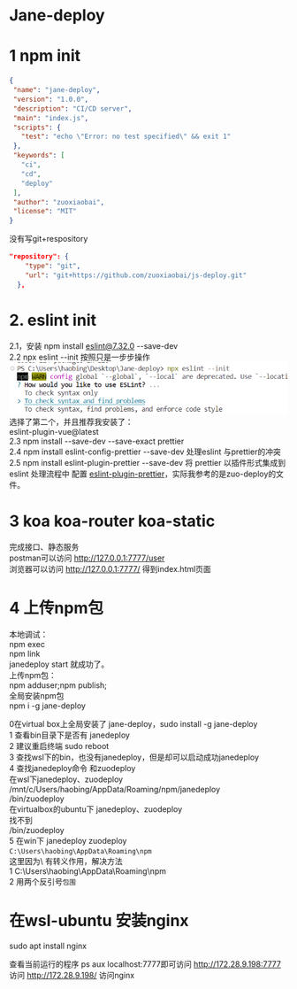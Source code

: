 # Jane-deploy

# 1 npm init
 ```json
{
  "name": "jane-deploy",
  "version": "1.0.0",
  "description": "CI/CD server",
  "main": "index.js",
  "scripts": {
    "test": "echo \"Error: no test specified\" && exit 1"
  },
  "keywords": [
    "ci",
    "cd",
    "deploy"
  ],
  "author": "zuoxiaobai",
  "license": "MIT"
}
```
没有写git+respository
```json
"repository": {
    "type": "git",
    "url": "git+https://github.com/zuoxiaobai/js-deploy.git"
  },
```
# 2.  eslint init

2.1，安装 npm install eslint@7.32.0 --save-dev  
2.2 npx eslint --init 按照只是一步步操作  
![](./1-eslint-init.png)  
选择了第二个，并且推荐我安装了：  
eslint-plugin-vue@latest  
2.3 npm install --save-dev --save-exact prettier  
2.4 npm install eslint-config-prettier --save-dev 处理eslint 与prettier的冲突  
2.5  npm install eslint-plugin-prettier --save-dev 将 prettier 以插件形式集成到 eslint 处理流程中
配置 [eslint-plugin-prettier](https://github.com/prettier/eslint-plugin-prettier)，实际我参考的是zuo-deploy的文件。
# 3 koa koa-router koa-static
完成接口、静态服务  
postman可以访问 http://127.0.0.1:7777/user  
浏览器可以访问 http://127.0.0.1:7777/ 得到index.html页面  
# 4 上传npm包
本地调试：  
npm exec   
npm link  
janedeploy start  就成功了。  
上传npm包：  
npm adduser;npm publish;  
全局安装npm包    
npm i -g jane-deploy  

0在virtual box上全局安装了 jane-deploy，sudo install -g jane-deploy  
1 查看bin目录下是否有 janedeploy  
2 建议重启终端 sudo reboot  
3 查找wsl下的bin，也没有janedeploy，但是却可以启动成功janedeploy  
4 查找janedeploy命令 和zuodeploy  
 在wsl下janedeploy、zuodeploy  
  /mnt/c/Users/haobing/AppData/Roaming/npm/janedeploy  
  /bin/zuodeploy  
 在virtualbox的ubuntu下 janedeploy、zuodeploy  
  找不到  
  /bin/zuodeploy  
5 在win下 janedeploy zuodeploy  
 ``C:\Users\haobing\AppData\Roaming\npm``    
 这里因为\ 有转义作用，解决方法    
  1 C:\\Users\\haobing\\AppData\\Roaming\\npm    
  2 用两个反引号``包围``      

  
 

 
 


# 在wsl-ubuntu 安装nginx
sudo apt install nginx

查看当前运行的程序 ps aux
localhost:7777即可访问 http://172.28.9.198:7777 访问
http://172.28.9.198/ 访问nginx







